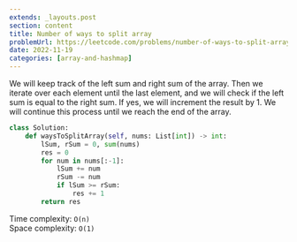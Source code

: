 ```yaml
---
extends: _layouts.post
section: content
title: Number of ways to split array
problemUrl: https://leetcode.com/problems/number-of-ways-to-split-array/
date: 2022-11-19
categories: [array-and-hashmap]
---
```


We will keep track of the left sum and right sum of the array. Then we iterate over each element until the last element, and we will check if the left sum is equal to the right sum. If yes, we will increment the result by 1. We will continue this process until we reach the end of the array.

```python
class Solution:
    def waysToSplitArray(self, nums: List[int]) -> int:
        lSum, rSum = 0, sum(nums)
        res = 0
        for num in nums[:-1]:
            lSum += num
            rSum -= num
            if lSum >= rSum:
                res += 1
        return res
```

Time complexity: `O(n)` <br/>
Space complexity: `O(1)`
